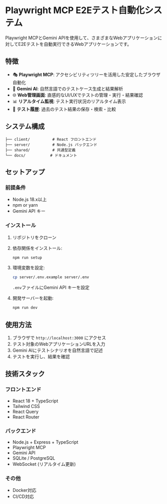 # Playwright MCP E2Eテスト自動化システム

Playwright MCPとGemini APIを使用して、さまざまなWebアプリケーションに対してE2Eテストを自動実行できるWebアプリケーションです。

## 特徴

- 🎭 **Playwright MCP**: アクセシビリティツリーを活用した安定したブラウザ自動化
- 🤖 **Gemini AI**: 自然言語でのテストケース生成と結果解析
- 🌐 **Web管理画面**: 直感的なUI/UXでテストの管理・実行・結果確認
- 📊 **リアルタイム監視**: テスト実行状況のリアルタイム表示
- 💾 **テスト履歴**: 過去のテスト結果の保存・検索・比較

## システム構成

```
├── client/          # React フロントエンド
├── server/          # Node.js バックエンド
├── shared/          # 共通型定義
└── docs/           # ドキュメント
```

## セットアップ

### 前提条件

- Node.js 18.x以上
- npm or yarn
- Gemini API キー

### インストール

1. リポジトリをクローン
2. 依存関係をインストール:
   ```bash
   npm run setup
   ```

3. 環境変数を設定:
   ```bash
   cp server/.env.example server/.env
   ```
   `.env`ファイルにGemini API キーを設定

4. 開発サーバーを起動:
   ```bash
   npm run dev
   ```

## 使用方法

1. ブラウザで `http://localhost:3000` にアクセス
2. テスト対象のWebアプリケーションURLを入力
3. Gemini AIにテストシナリオを自然言語で記述
4. テストを実行し、結果を確認

## 技術スタック

### フロントエンド
- React 18 + TypeScript
- Tailwind CSS
- React Query
- React Router

### バックエンド
- Node.js + Express + TypeScript
- Playwright MCP
- Gemini API
- SQLite / PostgreSQL
- WebSocket (リアルタイム更新)

### その他
- Docker対応
- CI/CD対応 
